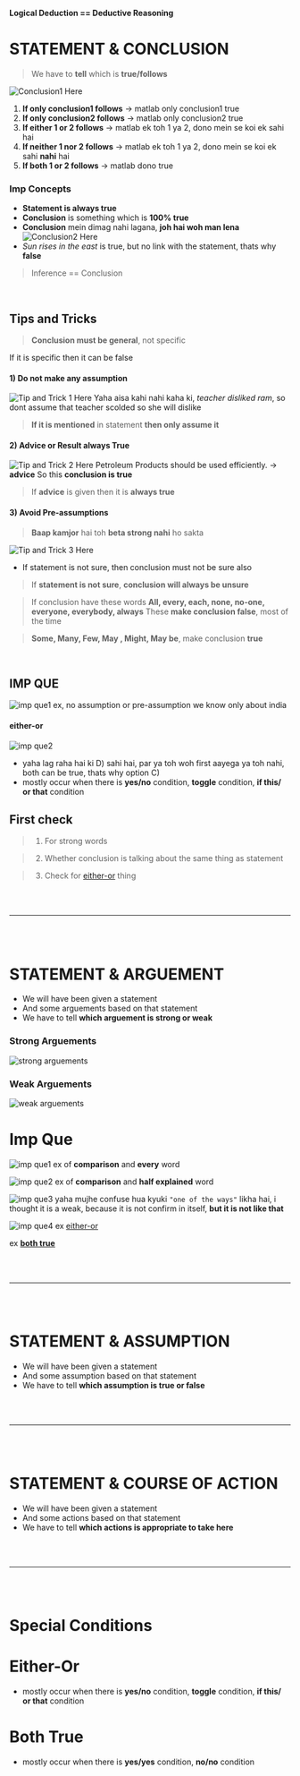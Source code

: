 **Logical Deduction == Deductive Reasoning**

# **STATEMENT & CONCLUSION**
> We have to **tell** which is **true/follows**

![Conclusion1](src/Conclusion1.png)
Here 
1) **If only conclusion1 follows**
   -> matlab only conclusion1 true
2) **If only conclusion2 follows**
   -> matlab only conclusion2 true
3) **If either 1 or 2 follows**
   -> matlab ek toh 1 ya 2, dono mein se koi ek sahi hai
4) **If neither 1 nor 2 follows**
   -> matlab ek toh 1 ya 2, dono mein se koi ek sahi **nahi** hai
5) **If both 1 or 2 follows**
   -> matlab dono true

### Imp Concepts
* **Statement is always true**
* **Conclusion** is something which is **100% true**
* **Conclusion** mein dimag nahi lagana, **joh hai woh man lena**
![Conclusion2](src/conclusion2.png)
Here 
* *Sun rises in the east* is true, but no link with the statement, thats why **false**

> Inference == Conclusion


<br>


## Tips and Tricks
> **Conclusion must be general**, not specific

If it is specific then it can be false


#### 1) Do not make any assumption
![Tip and Trick 1](src/conctip1.png)
Here
Yaha aisa kahi nahi kaha ki, *teacher disliked ram*, so dont assume that teacher scolded so she will dislike
> **If it is mentioned** in statement **then only assume it**


#### 2) Advice or Result always True
![Tip and Trick 2](src/conctip2.png)
Here
Petroleum Products should be used efficiently. -> **advice**
So this **conclusion is true**
> If **advice** is given then it is **always true**

#### 3) Avoid Pre-assumptions
>**Baap kamjor** hai toh **beta strong nahi** ho sakta

![Tip and Trick 3](src/conctip3.png)
Here
* If statement is not sure, then conclusion must not be sure also
> If **statement is not sure**, **conclusion will always be unsure**

> If conclusion have these words
> **All, every, each, none, no-one, everyone, everybody, always**
> These **make conclusion false**, most of the time


>**Some, Many, Few, May , Might, May be**, make conclusion **true**

<br>

## IMP QUE
![imp que1](src/comcq1.png)
ex, no assumption or pre-assumption
we know only about india

#### either-or 
![imp que2](src/concq2.png)
* yaha lag raha hai ki D) sahi hai, par ya toh woh first aayega ya toh nahi, both can be true, thats why option C)
* mostly occur when there is **yes/no** condition, **toggle** condition, **if this/ or that** condition


## First check
> 1) For strong words

> 2) Whether conclusion is talking about the same thing as statement

> 3) Check for [either-or](#either-or-1) thing


<br>
<br>

****

<br>
<br>


# **STATEMENT & ARGUEMENT**
- We will have been given a statement
- And some arguements based on that statement
- We have to tell **which arguement is strong or weak**

### Strong Arguements
![strong arguements](src/strongarguemts.png)
### Weak Arguements
![weak arguements](src/weakarguemnts.png)

# Imp Que
![imp que1](src/argq1.png)
ex of **comparison** and **every** word

![imp que2](src/argq2.png)
ex of **comparison** and **half explained** word

![imp que3](src/argq3.png)
yaha mujhe confuse hua kyuki `"one of the ways"` likha hai, i thought it is a weak, because it is not confirm in itself, **but it is not like that**

![imp que4](src/argq4.png)
ex [either-or](#either-or-1)

ex [**both true**](#both-true)

<br>
<br>

****

<br>
<br>


# **STATEMENT & ASSUMPTION**
- We will have been given a statement
- And some assumption based on that statement
- We have to tell **which assumption is true or false**

<br>
<br>

****

<br>
<br>


# **STATEMENT & COURSE OF ACTION**
- We will have been given a statement
- And some actions based on that statement
- We have to tell **which actions is appropriate to take here**









<br>
<br>

****

<br>
<br>

# Special Conditions
# Either-Or
* mostly occur when there is **yes/no** condition, **toggle** condition, **if this/ or that** condition

# Both True
* mostly occur when there is **yes/yes** condition, **no/no** condition 